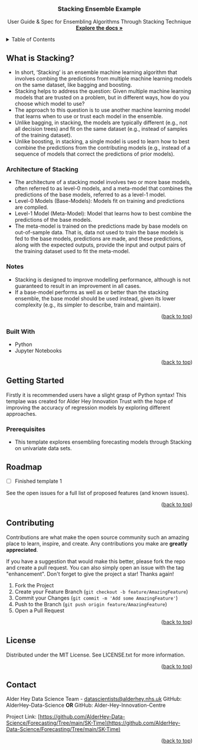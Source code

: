 <h3 align="center">Stacking Ensemble Example</h3>

  <p align="center">
    User Guide & Spec for Ensembling Algorithms Through Stacking Technique
    <br />
    <a href="https://github.com/AlderHey-Data-Science/Forecasting"><strong>Explore the docs »</strong></a>
    <br />
  </p>
</div>



<!-- TABLE OF CONTENTS -->
<details>
  <summary>Table of Contents</summary>
  <ol>
    <li>
      <a href="#about-the-project">What is Stacking?</a>
      <ul>
        <li><a href="#built-with">Built With</a></li>
      </ul>
    </li>
    <li>
      <a href="#getting-started">Getting Started</a>
      <ul>
        <li><a href="#prerequisites">Prerequisites</a></li>
      </ul>
    </li>
    <li><a href="#roadmap">Roadmap</a></li>
    <li><a href="#contributing">Contributing</a></li>
    <li><a href="#license">License</a></li>
    <li><a href="#contact">Contact</a></li>
  </ol>
</details>



<!-- What is Darts? -->
## What is Stacking?

* In short, ‘Stacking’ is an ensemble machine learning algorithm that involves combing the predictions from multiple machine learning models on the same dataset, like bagging and boosting. 
* Stacking helps to address the question: Given multiple machine learning models that are trusted on a problem, but in different ways, how do you choose which model to use?
* The approach to this question is to use another machine learning model that learns when to use or trust each model in the ensemble. 
* Unlike bagging, in stacking, the models are typically different (e.g., not all decision trees) and fit on the same dataset (e.g., instead of samples of the training dataset).
* Unlike boosting, in stacking, a single model is used to learn how to best combine the predictions from the contributing models (e.g., instead of a sequence of models that correct the predictions of prior models).

### Architecture of Stacking
* The architecture of a stacking model involves two or more base models, often referred to as level-0 models, and a meta-model that combines the predictions of the base models, referred to as a level-1 model.
* Level-0 Models (Base-Models): Models fit on training and predictions are compiled.
* Level-1 Model (Meta-Model): Model that learns how to best combine the predictions of the base models.
* The meta-model is trained on the predictions made by base models on out-of-sample data. That is, data not used to train the base models is fed to the base models, predictions are made, and these predictions, along with the expected outputs, provide the input and output pairs of the training dataset used to fit the meta-model.

### Notes

* Stacking is designed to improve modelling performance, although is not guaranteed to result in an improvement in all cases.
* If a base-model performs as well as or better than the stacking ensemble, the base model should be used instead, given its lower complexity (e.g., its simpler to describe, train and maintain).


<p align="right">(<a href="#readme-top">back to top</a>)</p>

### Built With
* Python 
* Jupyter Notebooks
<p align="right">(<a href="#readme-top">back to top</a>)</p>

<!-- GETTING STARTED -->
## Getting Started
Firstly it is recommended users have a slight grasp of Python syntax! This templae was created for Alder Hey Innovation Trust with the hope of improving the accuracy of regression models by exploring different approaches.

### Prerequisites

* This template explores ensembling forecasting models through Stacking on univariate data sets.

<!-- ROADMAP -->
## Roadmap

- [ ] Finished template 1

See the open issues for a full list of proposed features (and known issues).

<p align="right">(<a href="#readme-top">back to top</a>)</p>



<!-- CONTRIBUTING -->
## Contributing

Contributions are what make the open source community such an amazing place to learn, inspire, and create. Any contributions you make are **greatly appreciated**.

If you have a suggestion that would make this better, please fork the repo and create a pull request. You can also simply open an issue with the tag "enhancement".
Don't forget to give the project a star! Thanks again!

1. Fork the Project
2. Create your Feature Branch (`git checkout -b feature/AmazingFeature`)
3. Commit your Changes (`git commit -m 'Add some AmazingFeature'`)
4. Push to the Branch (`git push origin feature/AmazingFeature`)
5. Open a Pull Request

<p align="right">(<a href="#readme-top">back to top</a>)</p>



<!-- LICENSE -->
## License

Distributed under the MIT License. See LICENSE.txt for more information.

<p align="right">(<a href="#readme-top">back to top</a>)</p>



<!-- CONTACT -->
## Contact

Alder Hey Data Science Team - datascientists@alderhey.nhs.uk
GitHub: AlderHey-Data-Science
**OR**
GitHub: Alder-Hey-Innovation-Centre

Project Link: [https://github.com/AlderHey-Data-Science/Forecasting/Tree/main/SK-Time](https://github.com/AlderHey-Data-Science/Forecasting/Tree/main/SK-Time)

<p align="right">(<a href="#readme-top">back to top</a>)</p>